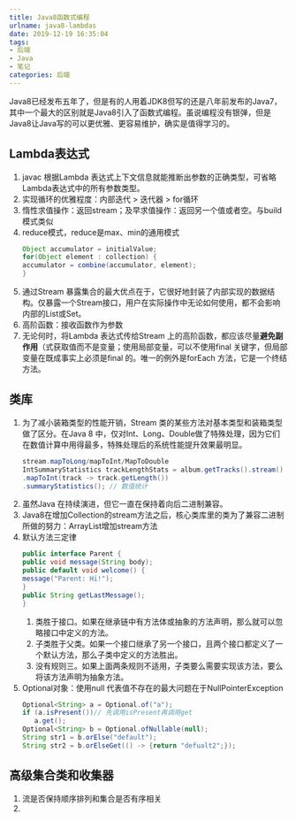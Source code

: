 ```yaml
---
title: Java8函数式编程
urlname: java8-lambdas
date: 2019-12-19 16:35:04
tags:
- 后端
- Java
- 笔记
categories: 后端
---
```


Java8已经发布五年了，但是有的人用着JDK8但写的还是八年前发布的Java7，其中一个最大的区别就是Java8引入了函数式编程。虽说编程没有银弹，但是Java8让Java写的可以更优雅、更容易维护，确实是值得学习的。
<!-- more -->

## Lambda表达式
1. javac 根据Lambda 表达式上下文信息就能推断出参数的正确类型，可省略Lambda表达式中的所有参数类型。
2. 实现循环的优雅程度：内部迭代 > 迭代器 > for循环
3. 惰性求值操作：返回stream；及早求值操作：返回另一个值或者空。与build模式类似
4. reduce模式，reduce是max、min的通用模式
    ```java
    Object accumulator = initialValue;
    for(Object element : collection) {
    accumulator = combine(accumulator, element);
    }
    ```
5. 通过Stream 暴露集合的最大优点在于，它很好地封装了内部实现的数据结构。仅暴露一个Stream接口，用户在实际操作中无论如何使用，都不会影响内部的List或Set。
6. 高阶函数：接收函数作为参数
7. 无论何时，将Lambda 表达式传给Stream 上的高阶函数，都应该尽量**避免副作用**（式获取值而不是变量；使用局部变量，可以不使用final 关键字，但局部变量在既成事实上必须是final 的。唯一的例外是forEach 方法，它是一个终结方法。

## 类库
1. 为了减小装箱类型的性能开销，Stream 类的某些方法对基本类型和装箱类型做了区分。在Java 8 中，仅对Int、Long、Double做了特殊处理，因为它们在数值计算中用得最多，特殊处理后的系统性能提升效果最明显。
    ```java
    stream.mapToLong/mapToInt/MapToDouble
    IntSummaryStatistics trackLengthStats = album.getTracks().stream()
    .mapToInt(track -> track.getLength())
    .summaryStatistics(); // 数值统计
    ```
2. 虽然Java 在持续演进，但它一直在保持着向后二进制兼容。
3. Java8在增加Collection的stream方法之后，核心类库里的类为了兼容二进制所做的努力：ArrayList增加stream方法
4. 默认方法三定律
    ```java
    public interface Parent {
    public void message(String body);
    public default void welcome() {
    message("Parent: Hi!");
    }
    public String getLastMessage();
    }
    ```
    1. 类胜于接口。如果在继承链中有方法体或抽象的方法声明，那么就可以忽略接口中定义的方法。
    2. 子类胜于父类。如果一个接口继承了另一个接口，且两个接口都定义了一个默认方法，那么子类中定义的方法胜出。
    3. 没有规则三。如果上面两条规则不适用，子类要么需要实现该方法，要么将该方法声明为抽象方法。
5. Optional对象：使用null 代表值不存在的最大问题在于NullPointerException
    ```java
    Optional<String> a = Optional.of("a");
    if (a.isPresent())// 先调用isPresent再调用get
       a.get();    
    Optional<String> b = Optional.ofNullable(null);
    String str1 = b.orElse("default");
    String str2 = b.orElseGet(() -> {return "defualt2";});
    ```

## 高级集合类和收集器
1. 流是否保持顺序排列和集合是否有序相关
2. 
